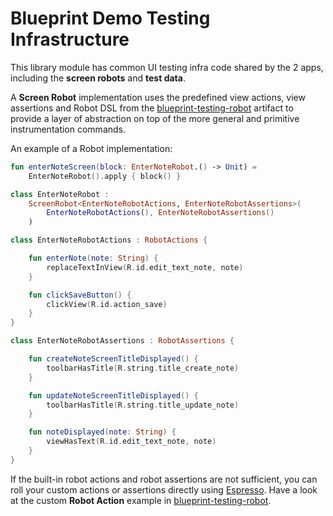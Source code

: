 # Blueprint Demo Testing Infrastructure

This library module has common UI testing infra code shared by the 2 apps, including the **screen robots** and **test data**.

A **Screen Robot** implementation uses the predefined view actions, view assertions and Robot DSL from the [blueprint-testing-robot][testing-robot] artifact to provide a layer of abstraction on top of the more general and primitive instrumentation commands.  

An example of a Robot implementation:

```kotlin
fun enterNoteScreen(block: EnterNoteRobot.() -> Unit) =
    EnterNoteRobot().apply { block() }

class EnterNoteRobot :
    ScreenRobot<EnterNoteRobotActions, EnterNoteRobotAssertions>(
        EnterNoteRobotActions(), EnterNoteRobotAssertions()
    )

class EnterNoteRobotActions : RobotActions {

    fun enterNote(note: String) {
        replaceTextInView(R.id.edit_text_note, note)
    }

    fun clickSaveButton() {
        clickView(R.id.action_save)
    }
}

class EnterNoteRobotAssertions : RobotAssertions {

    fun createNoteScreenTitleDisplayed() {
        toolbarHasTitle(R.string.title_create_note)
    }

    fun updateNoteScreenTitleDisplayed() {
        toolbarHasTitle(R.string.title_update_note)
    }

    fun noteDisplayed(note: String) {
        viewHasText(R.id.edit_text_note, note)
    }
}
```

If the built-in robot actions and robot assertions are not sufficient, you can roll your custom actions or assertions directly using [Espresso][espresso]. Have a look at the custom **Robot Action** example in [blueprint-testing-robot][custom-robot-action].

[testing-robot]: https://github.com/ReactiveCircus/blueprint/tree/master/blueprint-testing-robot
[custom-robot-action]: https://github.com/ReactiveCircus/blueprint/tree/master/blueprint-testing-robot#building-custom-robot-actions-and-robot-assertions
[espresso]: https://developer.android.com/training/testing/espresso
